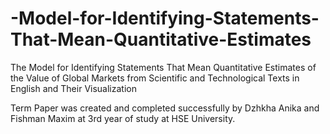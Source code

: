 # -Model-for-Identifying-Statements-That-Mean-Quantitative-Estimates
The Model for Identifying Statements That Mean Quantitative Estimates of the Value of Global Markets from Scientific and Technological Texts in English and Their Visualization

Term Paper was created and completed successfully by Dzhkha Anika and Fishman Maxim at 3rd year of study at HSE University.  
